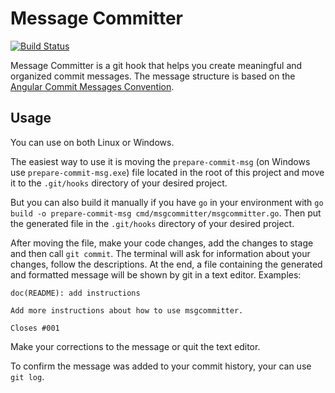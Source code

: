 # Message Committer

[![Build Status](https://dev.azure.com/wandersonolivs/go-msgcommitter/_apis/build/status/obiwandsilva.go-msgcommitter?branchName=master)](https://dev.azure.com/wandersonolivs/go-msgcommitter/_build/latest?definitionId=1&branchName=master)

Message Committer is a git hook that helps you create meaningful and organized commit messages. The message structure is based on the [Angular Commit Messages Convention](https://docs.google.com/document/d/1QrDFcIiPjSLDn3EL15IJygNPiHORgU1_OOAqWjiDU5Y).

## Usage

You can use on both Linux or Windows.

The easiest way to use it is moving the `prepare-commit-msg` (on Windows use `prepare-commit-msg.exe`) file located in the root of this project and move it to the `.git/hooks` directory of your desired project.

But you can also build it manually if you have `go` in your environment with `go build -o prepare-commit-msg cmd/msgcommitter/msgcommitter.go`. Then put the generated file in the `.git/hooks` directory of your desired project.

After moving the file, make your code changes, add the changes to stage and then call `git commit`. The terminal will ask for information about your changes, follow the descriptions. At the end, a file containing the generated and formatted message will be shown by git in a text editor. Examples:

```
doc(README): add instructions

Add more instructions about how to use msgcommitter.

Closes #001
```
Make your corrections to the message or quit the text editor.

To confirm the message was added to your commit history, your can use `git log`.
